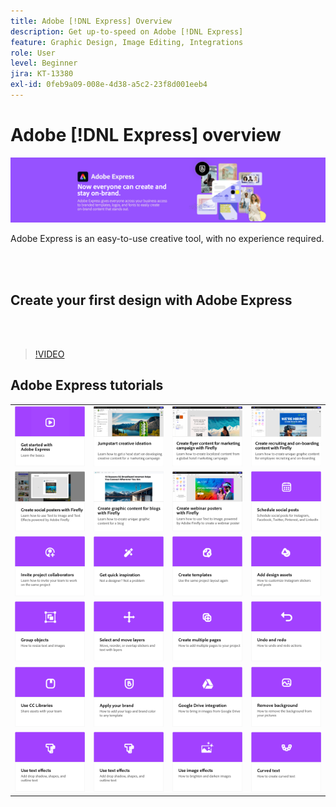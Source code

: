 ```yaml
---
title: Adobe [!DNL Express] Overview
description: Get up-to-speed on Adobe [!DNL Express]
feature: Graphic Design, Image Editing, Integrations
role: User
level: Beginner
jira: KT-13380
exl-id: 0feb9a09-008e-4d38-a5c2-23f8d001eeb4
---
```

# Adobe [!DNL Express] overview

![Express Hero Image](../assets/Express.png)

Adobe Express is an easy-to-use creative tool, with no experience required. 

<br>&nbsp;

## Create your first design with Adobe Express

<br>&nbsp;

>[!VIDEO](https://video.tv.adobe.com/v/3420225?quality=12&learn=on&hidetitle=true)

## Adobe Express tutorials

<table style="table-layout:fixed">
<tr>
   <td>
      <a href="get-started.md">
         <img alt="Get started with Adobe Express" src="assets/get-started.png" />
      </a>
  </td>
  <td>
      <a href="jumpstart-ideation.md">
         <img alt="Jumpstart creative ideation" src="assets/marketing-ideation.png" />
      </a>
   </td>     
   <td>
      <a href="create-local-marketing.md">
         <img alt="Create flyer content for marketing campaign with Firefly" src="assets/local-marketing.png" />
      </a>
   </td>    
   <td>
      <a href="create-on-boarding.md">
         <img alt="Create recruiting and on-boarding content with Firefly" src="assets/on-boarding.png" />
      </a>
   </td>
</tr>
<tr>
   <td>
      <a href="create-social-posters.md">
         <img alt="Create social posters with Firefly" src="assets/social-firefly.png" />
      </a>
   </td>
   <td>
      <a href="create-blog-graphics.md">
         <img alt="Create graphic content for blogs with Firefly" src="assets/blog-graphic.png" />
      </a>
   </td>
   <td>
      <a href="create-webinar-poster.md">
         <img alt="Create webinar posters with Firefly" src="assets/webinar-poster.png" />
      </a>
   </td>
   <td>
      <a href="schedule.md">
         <img alt="Schedule social posts" src="assets/schedule.png" />
      </a>
   </td>
</tr>
<tr>
  <td>
   <a href="collaborate.md">
      <img alt="Invite project collaborators" src="assets/collaborate.png" />
   </a>
  </td>
    <td>
      <a href="get-inspiration.md">
         <img alt="Get quick inspiration" src="assets/inspiration.png" />
      </a>
  </td>
   <td>
   <a href="create-templates.md">
      <img alt="Create templates" src="assets/templates.png" />
   </a>
  </td>
   <td>
         <a href="add-design-assets.md">
            <img alt="Add design assets" src="assets/design-assets.png" />
         </a>
   </td>
</tr>
<tr>
  <td>
         <a href="group-objects.md">
            <img alt="Group objects" src="assets/group-objects.png" />
         </a>
   </td>
  <td>
         <a href="layers.md">
            <img alt="Select and move layers" src="assets/layers.png" />
         </a>
   </td>
  <td>
      <a href="multiple-pages.md">
         <img alt="Create multiple pages" src="assets/multiple-pages.png" />
      </a>
  </td>
  <td>
      <a href="undo-redo.md">
         <img alt="Undo and redo" src="assets/undo-redo.png" />
      </a>
   </td>
</tr>
<tr>
 <td>
      <a href="cc-libraries.md">
         <img alt="Use CC Libraries" src="assets/cc-libraries.png" />
      </a>
  </td>
   <td>
      <a href="brand.md">
         <img alt="Apply your brand" src="assets/brand.png" />
      </a>
  </td>
   <td>
      <a href="google-drive.md">
         <img alt="Google Drive integration" src="assets/google-drive.png" />
      </a>
  </td>
  <td>
      <a href="remove-background.md">
         <img alt="Remove background" src="assets/background.png" />
      </a>
  </td>
</tr>
<tr>
 <td>
      <a href="text-effects.md">
         <img alt="Use text effects" src="assets/text-effects.png" />
      </a>
  </td>
  <td>
      <a href="text-effects.md">
         <img alt="Use text effects" src="assets/text-effects.png" />
      </a>
  </td>
  <td>
      <a href="image-effects.md">
         <img alt="Use image effects" src="assets/image-effects.png" />
      </a>
  </td>
   <td>
      <a href="create-curved-text.md">
         <img alt="Create curved text" src="assets/curved-text.png" />
      </a>
   </td>
</tr>
</table>
